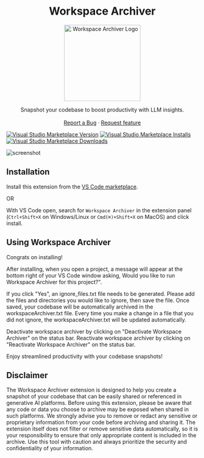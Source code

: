 <div align='center'>

# Workspace Archiver

<img src="https://github.com/lingyundai/workspace-archiver/raw/main/workspace-archiver-logo.png" width="200" alt="Workspace Archiver Logo">

</div>

<p align="center">
    Snapshot your codebase to boost productivity with LLM insights.
    <br>
    <br>
    <a href="https://github.com/lingyundai/workspace-archiver/issues/new?assignees=&labels=feature&template=bug_report.md&title=">Report a Bug</a>
    ·
    <a href="https://github.com/lingyundai/workspace-archiver/issues/new?assignees=&labels=feature&template=feature_request.md&title=">Request feature</a>
</p>

[![Visual Studio Marketplace Version](https://img.shields.io/visual-studio-marketplace/v/AnkitKumar.workspace-archiver?color=blue&logo=visual-studio)](https://marketplace.visualstudio.com/items?itemName=AnkitKumar.workspace-archiver)
[![Visual Studio Marketplace Installs](https://img.shields.io/visual-studio-marketplace/i/AnkitKumar.workspace-archiver?logo=visualstudio)](https://marketplace.visualstudio.com/items?itemName=AnkitKumar.workspace-archiver)
[![Visual Studio Marketplace Downloads](https://img.shields.io/visual-studio-marketplace/d/AnkitKumar.workspace-archiver?logo=visualstudio)](https://marketplace.visualstudio.com/items?itemName=AnkitKumar.workspace-archiver)

![screenshot](https://github.com/lingyundai/workspace-archiver/raw/main/workspace-archiver-gif.gif)

## Installation

Install this extension from the [VS Code marketplace](https://marketplace.visualstudio.com/items?itemName=AnkitKumar.workspace-archiver).

OR

With VS Code open, search for `Workspace Archiver` in the extension panel (`Ctrl+Shift+X` on Windows/Linux or `Cmd(⌘)+Shift+X` on MacOS) and click install.

## Using Workspace Archiver

Congrats on installing!

After installing, when you open a project, a message will appear at the bottom right of your VS Code window asking, Would you like to run Workspace Archiver for this project?".

If you click "Yes", an ignore_files.txt file needs to be generated. Please add the files and directories you would like to ignore, then save the file.
Once saved, your codebase will be automatically archived in the workspaceArchiver.txt file.
Every time you make a change in a file that you did not ignore, the workspaceArchiver.txt will be updated automatically.

Deactivate workspace archiver by clicking on "Deactivate Workspace Archiver" on the status bar.
Reactivate workspace archiver by clicking on "Reactivate Workspace Archiver" on the status bar.

Enjoy streamlined productivity with your codebase snapshots!

## Disclaimer

The Workspace Archiver extension is designed to help you create a snapshot of your codebase that can be easily shared or referenced in generative AI platforms. Before using this extension, please be aware that any code or data you choose to archive may be exposed when shared in such platforms. We strongly advise you to remove or redact any sensitive or proprietary information from your code before archiving and sharing it. The extension itself does not filter or remove sensitive data automatically, so it is your responsibility to ensure that only appropriate content is included in the archive. Use this tool with caution and always prioritize the security and confidentiality of your information.
